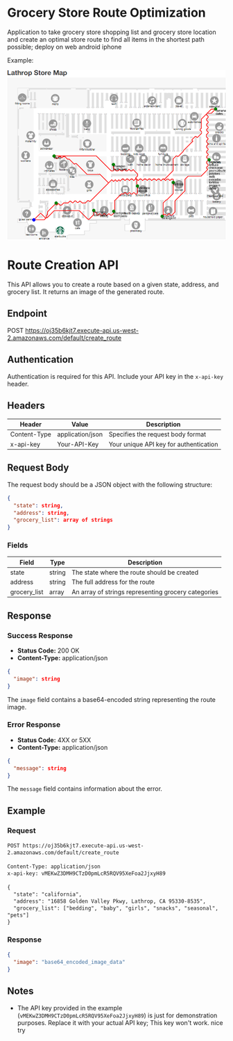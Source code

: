 # Grocery Store Route Optimization

Application to take grocery store shopping list and grocery store location and create an optimal store route to find all items in the shortest path possible; deploy on web android iphone

Example:

![Route Image](route_image.png)

# Route Creation API

This API allows you to create a route based on a given state, address, and grocery list. It returns an image of the generated route.

## Endpoint


POST https://oj35b6kjt7.execute-api.us-west-2.amazonaws.com/default/create_route


## Authentication

Authentication is required for this API. Include your API key in the `x-api-key` header.

## Headers

| Header          | Value              | Description                             |
|-----------------|--------------------|-----------------------------------------|
| Content-Type    | application/json   | Specifies the request body format       |
| x-api-key       | Your-API-Key       | Your unique API key for authentication  |

## Request Body

The request body should be a JSON object with the following structure:

```json
{
  "state": string,
  "address": string,
  "grocery_list": array of strings
}
```

### Fields

| Field         | Type     | Description                                        |
|---------------|----------|----------------------------------------------------|
| state         | string   | The state where the route should be created        |
| address       | string   | The full address for the route                     |
| grocery_list  | array    | An array of strings representing grocery categories|

## Response

### Success Response

- **Status Code:** 200 OK
- **Content-Type:** application/json

```json
{
  "image": string
}
```

The `image` field contains a base64-encoded string representing the route image.

### Error Response

- **Status Code:** 4XX or 5XX
- **Content-Type:** application/json

```json
{
  "message": string
}
```

The `message` field contains information about the error.

## Example

### Request

```http
POST https://oj35b6kjt7.execute-api.us-west-2.amazonaws.com/default/create_route

Content-Type: application/json
x-api-key: vMEKwZ3DMH9CTzD0pmLcR5RQV95XeFoa2JjxyH89

{
  "state": "california",
  "address": "16858 Golden Valley Pkwy, Lathrop, CA 95330-8535",
  "grocery_list": ["bedding", "baby", "girls", "snacks", "seasonal", "pets"]
}
```

### Response

```json
{
  "image": "base64_encoded_image_data"
}
```

## Notes

- The API key provided in the example (`vMEKwZ3DMH9CTzD0pmLcR5RQV95XeFoa2JjxyH89`) is just for demonstration purposes. Replace it with your actual API key; This key won't work. nice try
